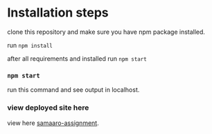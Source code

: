 # Installation steps

clone this repository and make sure you have npm package installed.

run `npm install`


after all requirements and installed run `npm start`

### `npm start`

run this command and see output in localhost.

### view deployed site here


view here [samaaro-assignment](https://samaaro-task.netlify.app/).

